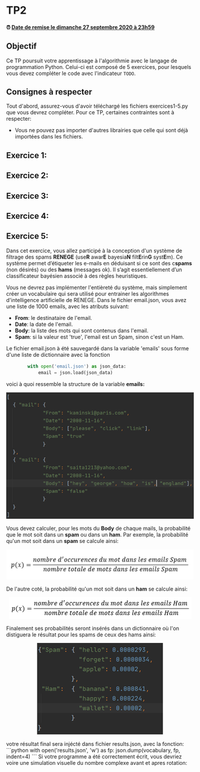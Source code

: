 # TP2

<!--- Changer la date de remise en modifiant le URL--->
#### :alarm_clock: [Date de remise le dimanche 27 septembre 2020 à 23h59](https://www.timeanddate.com/countdown/generic?iso=20200927T2359&p0=165&msg=Remise&font=cursive&csz=1#)

## Objectif

Ce TP poursuit votre apprentissage à l'algorithmie avec le langage de programmation Python.
Celui-ci est composé de 5 exercices, pour lesquels vous devez compléter le code avec l'indicateur `TODO`.

## Consignes à respecter

Tout d'abord, assurez-vous d'avoir téléchargé les fichiers exercices1-5.py que vous devrez compléter.
Pour ce TP, certaines contraintes sont à respecter:
- Vous ne pouvez pas importer d'autres librairies que celle qui sont déjà importées dans les fichiers.


## Exercice 1:


## Exercice 2:

## Exercice 3:

## Exercice 4:

## Exercice 5:
Dans cet exercice, vous allez participé à la conception d'un système de filtrage des spams <b>RENEGE</b> (use<b>R</b> awar<b>E</b> bayesia<b>N</b> filt<b>E</b>rin<b>G</b> syst<b>E</b>m). Ce système permet d’étiqueter les e-mails en déduisant si ce sont des c<b>spams</b> (non désirés) ou des <b>hams</b> (messages ok).  Il s’agit essentiellement d’un classificateur bayésien associé à des règles heuristiques. 

Vous ne devrez pas implémenter l'entièreté du système, mais simplement créer un vocabulaire qui sera utilisé pour entrainer les algorithmes d'intelligence artificielle de RENEGE. Dans le fichier email.json, vous avez une liste de 1000 emails, avec les atributs suivant:
- <b>From</b>: le destinataire de l'email.
- <b>Date</b>: la date de l'email.
- <b>Body</b>: la liste des mots qui sont contenus dans l'email.
- <b>Spam</b>: si la valeur est 'true', l'email est un Spam, sinon c'est un Ham.

Le fichier email.json à été sauvegardé dans la variable 'emails' sous forme d'une liste de dictionnaire avec la fonction 
```python
        with open('email.json') as json_data:
            email = json.load(json_data)
```
voici à quoi ressemble la structure de la variable <b>emails:</b>
<p align="center">
     <img src="img/new1.PNG?raw=true"/>
</p>
Vous devez calculer, pour les mots du <b>Body</b> de chaque mails, la probabilité que le mot soit dans un <b>spam</b> ou dans un <b>ham</b>. Par exemple, la probabilité qu'un mot soit dans un <b>spam</b> se calcule ainsi: 
<p align="center">
     <img src="img/spamss.PNG?raw=true"/>
</p>
De l'autre coté, la probabilité qu'un mot soit dans un <b>ham</b> se calcule ainsi:
<p align="center">
     <img src="img/hams.PNG?raw=true"/>
</p>
Finalement ses probabilités seront insérés dans un dictionnaire où l'on distiguera le résultat pour les spams de ceux des hams ainsi:
<p align="center">
     <img src="img/new2PNG.PNG?raw=true"/>
</p>
votre résultat final sera injécté dans fichier results.json, avec la fonction:
```python
        with open('results.json', 'w') as fp:
            json.dump(vocabulary, fp, indent=4)
```
Si votre programme a été correctement écrit, vous devriez voire une simulation visuelle du nombre complexe avant et apres rotation:


